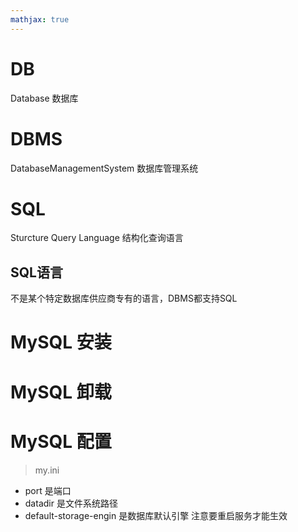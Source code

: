 ```yaml
---
mathjax: true
---
```


# DB
 Database 数据库
# DBMS
 DatabaseManagementSystem 数据库管理系统
# SQL
 Sturcture Query Language 结构化查询语言
## SQL语言
 不是某个特定数据库供应商专有的语言，DBMS都支持SQL
# MySQL 安装
# MySQL 卸载
# MySQL 配置
> my.ini
- port 是端口
- datadir 是文件系统路径
- default-storage-engin 是数据库默认引擎
 注意要重启服务才能生效
